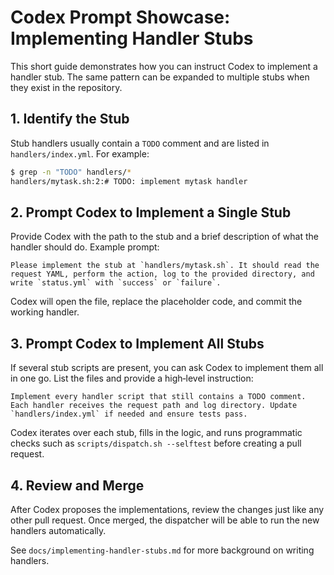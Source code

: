 # Codex Prompt Showcase: Implementing Handler Stubs

This short guide demonstrates how you can instruct Codex to implement a handler stub. The same pattern can be expanded to multiple stubs when they exist in the repository.

## 1. Identify the Stub

Stub handlers usually contain a `TODO` comment and are listed in `handlers/index.yml`. For example:

```bash
$ grep -n "TODO" handlers/*
handlers/mytask.sh:2:# TODO: implement mytask handler
```

## 2. Prompt Codex to Implement a Single Stub

Provide Codex with the path to the stub and a brief description of what the handler should do. Example prompt:

```text
Please implement the stub at `handlers/mytask.sh`. It should read the request YAML, perform the action, log to the provided directory, and write `status.yml` with `success` or `failure`.
```

Codex will open the file, replace the placeholder code, and commit the working handler.

## 3. Prompt Codex to Implement All Stubs

If several stub scripts are present, you can ask Codex to implement them all in one go. List the files and provide a high‑level instruction:

```text
Implement every handler script that still contains a TODO comment. Each handler receives the request path and log directory. Update `handlers/index.yml` if needed and ensure tests pass.
```

Codex iterates over each stub, fills in the logic, and runs programmatic checks such as `scripts/dispatch.sh --selftest` before creating a pull request.

## 4. Review and Merge

After Codex proposes the implementations, review the changes just like any other pull request. Once merged, the dispatcher will be able to run the new handlers automatically.

See `docs/implementing-handler-stubs.md` for more background on writing handlers.
